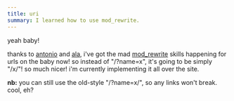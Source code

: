 ```yaml
---
title: uri
summary: I learned how to use mod_rewrite.
---
```


yeah baby!

thanks to [antonio](http://www.cavedoni.com/) and [ala](http://www.alistapart.com/stories/urls/), i've got the mad [mod_rewrite](http://www.apache.org/docs/mod/mod_rewrite.html) skills happening for urls on the baby now! so instead of "/?name=x", it's going to be simply "/x/"! so much nicer! i'm currently implementing it all over the site.

**nb:** you can still use the old-style "/?name=x/", so any links won't break. cool, eh?